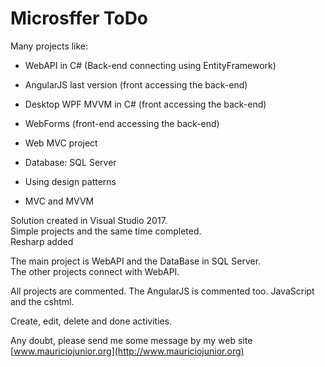 # Microsffer ToDo

Many projects like:
* WebAPI in C# (Back-end connecting using EntityFramework)
* AngularJS last version (front accessing the back-end)
* Desktop WPF MVVM in C# (front accessing the back-end)
* WebForms (front-end accessing the back-end)
* Web MVC project

* Database: SQL Server
* Using design patterns
* MVC and MVVM

Solution created in Visual Studio 2017.
<Br>Simple projects and the same time completed.
  <Br>Resharp added

The main project is WebAPI and the DataBase in SQL Server.<br>
The other projects connect with WebAPI. 

All projects are commented.
The AngularJS is commented too. JavaScript and the cshtml.

Create, edit, delete and done activities.

Any doubt, please send me some message by my web site [www.mauriciojunior.org](http://www.mauriciojunior.org)
